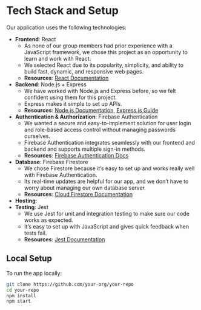 # Tech Stack and Setup

Our application uses the following technologies:

- **Frontend**: React  
  - As none of our group members had prior experience with a JavaScript framework, we chose this project as an opportunity to learn and work with React.  
  - We selected React due to its popularity, simplicity, and ability to build fast, dynamic, and responsive web pages.
  - **Resources**: [React Documentation](https://react.dev/learn)
- **Backend**: Node.js + Express  
  - We have worked with Node.js and Express before, so we felt confident using them for this project.  
  - Express makes it simple to set up APIs.  
  - **Resources**: [Node.js Documentation](https://nodejs.org/en/docs/), [Express.js Guide](https://expressjs.com/en/starter/installing.html)
- **Authentication & Authorization**: Firebase Authentication  
  - We wanted a secure and easy-to-implement solution for user login and role-based access control without managing passwords ourselves.  
  - Firebase Authentication integrates seamlessly with our frontend and backend and supports multiple sign-in methods.
  - **Resources**: [Firebase Authentication Docs](https://firebase.google.com/docs/auth)
- **Database**: Firebase Firestore  
  - We chose Firestore because it’s easy to set up and works really well with Firebase Authentication.  
  - Its real-time updates are helpful for our app, and we don’t have to worry about managing our own database server.  
  - **Resources**: [Cloud Firestore Documentation](https://firebase.google.com/docs/firestore)
- **Hosting**:
- **Testing**: Jest  
  - We use Jest for unit and integration testing to make sure our code works as expected.  
  - It’s easy to set up with JavaScript and gives quick feedback when tests fail.  
  - **Resources**: [Jest Documentation](https://jestjs.io/docs/getting-started)

## Local Setup

To run the app locally:

```bash
git clone https://github.com/your-org/your-repo
cd your-repo
npm install
npm start
